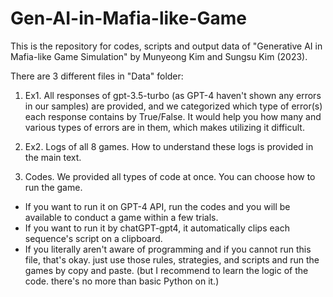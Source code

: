 # Gen-AI-in-Mafia-like-Game
This is the repository for codes, scripts and output data of "Generative AI in Mafia-like Game Simulation" by Munyeong Kim and Sungsu Kim (2023).

There are 3 different files in "Data" folder:

1. Ex1. All responses of gpt-3.5-turbo (as GPT-4 haven't shown any errors in our samples) are provided, and we categorized which type of error(s) each response contains by True/False.
It would help you how many and various types of errors are in them, which makes utilizing it difficult.


2. Ex2. Logs of all 8 games.
How to understand these logs is provided in the main text.


3. Codes.
We provided all types of code at once. You can choose how to run the game.
- If you want to run it on GPT-4 API, run the codes and you will be available to conduct a game within a few trials.
- If you want to run it by chatGPT-gpt4, it automatically clips each sequence's script on a clipboard.
- If you literally aren't aware of programming and if you cannot run this file, that's okay. just use those rules, strategies, and scripts and run the games by copy and paste. (but I recommend to learn the logic of the code. there's no more than basic Python on it.)

